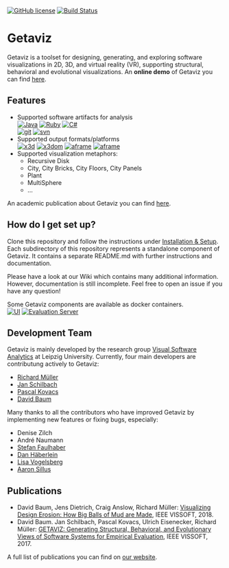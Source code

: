 [![GitHub license](https://img.shields.io/badge/License-Apache%202.0-blue.svg)](https://github.com/softvis-research/Getaviz/blob/master/LICENSE)
[![Build Status](https://travis-ci.com/softvis-research/Getaviz.svg?branch=master)](https://travis-ci.com/softvis-research/Getaviz)  
# Getaviz

Getaviz is a toolset for designing, generating, and exploring software visualizations in 2D, 3D, and virtual reality (VR), supporting structural, behavioral and evolutional visualizations. An **online demo** of Getaviz you can find [here](https://home.uni-leipzig.de/svis/getaviz/index.php?setup=web/RD%20freemind&model=RD%20freemind).

## Features
* Supported software artifacts for analysis  
[![Java](https://img.shields.io/badge/language-Java-blue.svg)](https://java.com/)
[![Ruby](https://img.shields.io/badge/language-Ruby-blue.svg)](https://www.ruby-lang.org/)
[![C#](https://img.shields.io/badge/language-C%23-blue.svg)](https://docs.microsoft.com/en-us/dotnet/csharp/programming-guide/index)  
[![git](https://img.shields.io/badge/SCM-git-blue.svg)](https://git-scm.com/)
[![svn](https://img.shields.io/badge/SCM-svn-blue.svg)](https://subversion.apache.org/)
* Supported output formats/platforms  
[![x3d](https://img.shields.io/badge/3D-X3D-blue.svg)](http://www.web3d.org/x3d/what-x3d)
[![x3dom](https://img.shields.io/badge/3D-x3dom-blue.svg)](https://www.x3dom.org/)
[![aframe](https://img.shields.io/badge/3D-A--Frame-blue.svg)](https://aframe.io/)
[![aframe](https://img.shields.io/badge/VR-HTC_Vive-blue.svg)](https://www.vive.com/)
* Supported visualization metaphors: 
  * Recursive Disk
  * City, City Bricks, City Floors, City Panels
  * Plant
  * MultiSphere
  * …
  
An academic publication about Getaviz you can find [here](https://www.researchgate.net/publication/320083290_GETAVIZ_Generating_Structural_Behavioral_and_Evolutionary_Views_of_Software_Systems_for_Empirical_Evaluation).

## How do I get set up? ###

Clone this repository and follow the instructions under [Installation & Setup](../../wiki/Installation-&-Setup).
Each subdirectory of this repository represents a standalone component of Getaviz. It contains a separate README.md with further instructions and documentation.

Please have a look at our Wiki which contains many additional information. However, documentation is still incomplete. Feel free to open an issue if you have any question!

Some Getaviz components are available as docker containers.  
[![UI](https://img.shields.io/badge/docker-ui-blue.svg)](https://hub.docker.com/r/getaviz/evaluationserver)
[![Evaluation Server](https://img.shields.io/badge/docker-evaluationserver-blue.svg)](https://hub.docker.com/r/getaviz/ui)

## Development Team

Getaviz is mainly developed by the research group [Visual Software Analytics](http://softvis.wifa.uni-leipzig.de) at Leipzig University. Currently, four main developers are contributung actively to Getaviz:
* [Richard Müller](https://github.com/rmllr)
* [Jan Schilbach](https://github.com/schilbach)
* [Pascal Kovacs](https://github.com/PascalKovacs)
* [David Baum](http://home.uni-leipzig.de/svis/Research%20Group/#DavidBaum)

Many thanks to all the contributors who have improved Getaviz by implementing new features or fixing bugs, especially:

* Denise Zilch
* André Naumann
* [Stefan Faulhaber](https://github.com/StefanFaulhaber)
* [Dan Häberlein](https://github.com/dhaeb)
* [Lisa Vogelsberg](https://github.com/Valekta/)
* [Aaron Sillus](https://github.com/AaronSil)

## Publications
* David Baum, Jens Dietrich, Craig Anslow, Richard Müller: [Visualizing Design Erosion: How Big Balls of Mud are Made](https://arxiv.org/abs/1807.06136), IEEE VISSOFT, 2018.
* David Baum. Jan Schilbach, Pascal Kovacs, Ulrich Eisenecker, Richard Müller: [GETAVIZ: Generating Structural, Behavioral, and Evolutionary Views of Software Systems for Empirical Evaluation](https://www.researchgate.net/publication/320083290_GETAVIZ_Generating_Structural_Behavioral_and_Evolutionary_Views_of_Software_Systems_for_Empirical_Evaluation), IEEE VISSOFT, 2017.

A full list of publications you can find on [our website](http://home.uni-leipzig.de/svis/Publications/).
